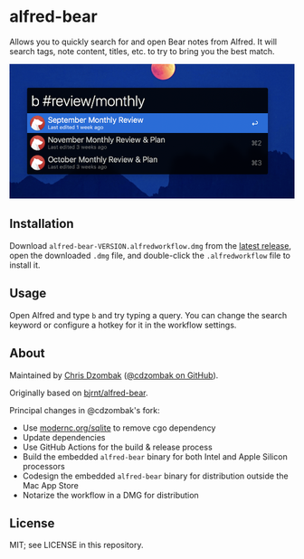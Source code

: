 # alfred-bear

Allows you to quickly search for and open Bear notes from Alfred. It will search tags, note content, titles, etc. to try to bring you the best match.

![usage example screenshot](/readme.images/image.png)

## Installation

Download `alfred-bear-VERSION.alfredworkflow.dmg` from the [latest release](https://github.com/cdzombak/alfred-bear/releases/latest), open the downloaded `.dmg` file, and double-click the `.alfredworkflow` file to install it.

## Usage

Open Alfred and type `b` and try typing a query. You can change the search keyword or configure a hotkey for it in the workflow settings.

## About

Maintained by [Chris Dzombak](https://www.dzombak.com) ([@cdzombak on GitHub](https://github.com/cdzombak)).

Originally based on [bjrnt/alfred-bear](https://github.com/bjrnt/alfred-bear).

Principal changes in @cdzombak's fork:
- Use [modernc.org/sqlite](https://pkg.go.dev/modernc.org/sqlite) to remove cgo dependency
- Update dependencies
- Use GitHub Actions for the build & release process
- Build the embedded `alfred-bear` binary for both Intel and Apple Silicon processors
- Codesign the embedded `alfred-bear` binary for distribution outside the Mac App Store
- Notarize the workflow in a DMG for distribution

## License

MIT; see LICENSE in this repository.
